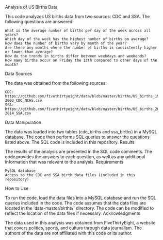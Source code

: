 Analysis of US Births Data

This code analyzes US births data from two sources: CDC and SSA. The following questions are answered:

    What is the average number of births per day of the week across all years?
    Which day of the week has the highest number of births on average?
    How does the number of births vary by month of the year?
    Are there any months where the number of births is consistently higher or lower than average?
    How do the trends in births differ between weekdays and weekends?
    How many births occur on Friday the 13th compared to other days of the month?

Data Sources

The data was obtained from the following sources:

    CDC: https://github.com/fivethirtyeight/data/blob/master/births/US_births_1994-2003_CDC_NCHS.csv
    SSA: https://github.com/fivethirtyeight/data/blob/master/births/US_births_2000-2014_SSA.csv

Data Manipulation

The data was loaded into two tables (cdc_births and ssa_births) in a MySQL database. The code then performs SQL queries to answer the questions listed above. The SQL code is included in this repository.
Results

The results of the analysis are presented in the SQL code comments. The code provides the answers to each question, as well as any additional information that was relevant to the analysis.
Requirements

    MySQL database
    Access to the CDC and SSA birth data files (included in this repository)

How to Use

To run the code, load the data files into a MySQL database and run the SQL queries included in the code. The code assumes that the data files are located in the 'data-master/births/' directory. The code can be modified to reflect the location of the data files if necessary.
Acknowledgments

The data used in this analysis was obtained from FiveThirtyEight, a website that covers politics, sports, and culture through data journalism. The authors of the data are not affiliated with this code or its author.
